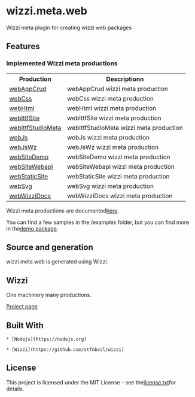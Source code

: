 # wizzi.meta.web

Wizzi meta plugin for creating wizzi web packages


## Features
### Implemented Wizzi meta productions

<table>
<tr>
<th>Production<th>Descriptionn</tr>
<tr>
<td>
<a href https://github.com//wizzi.meta.web/tree/master/.wizzi/ittf/lib/wizzi/productions/webAppCrud.wfproduction.ittf>webAppCrud</a><td>webAppCrud wizzi meta production</td>
</tr>
<tr>
<td>
<a href https://github.com//wizzi.meta.web/tree/master/.wizzi/ittf/lib/wizzi/productions/webCss.wfproduction.ittf>webCss</a><td>webCss wizzi meta production</td>
</tr>
<tr>
<td>
<a href https://github.com//wizzi.meta.web/tree/master/.wizzi/ittf/lib/wizzi/productions/webHtml.wfproduction.ittf>webHtml</a><td>webHtml wizzi meta production</td>
</tr>
<tr>
<td>
<a href https://github.com//wizzi.meta.web/tree/master/.wizzi/ittf/lib/wizzi/productions/webIttfSite.wfproduction.ittf>webIttfSite</a><td>webIttfSite wizzi meta production</td>
</tr>
<tr>
<td>
<a href https://github.com//wizzi.meta.web/tree/master/.wizzi/ittf/lib/wizzi/productions/webIttfStudioMeta.wfproduction.ittf>webIttfStudioMeta</a><td>webIttfStudioMeta wizzi meta production</td>
</tr>
<tr>
<td>
<a href https://github.com//wizzi.meta.web/tree/master/.wizzi/ittf/lib/wizzi/productions/webJs.wfproduction.ittf>webJs</a><td>webJs wizzi meta production</td>
</tr>
<tr>
<td>
<a href https://github.com//wizzi.meta.web/tree/master/.wizzi/ittf/lib/wizzi/productions/webJsWz.wfproduction.ittf>webJsWz</a><td>webJsWz wizzi meta production</td>
</tr>
<tr>
<td>
<a href https://github.com//wizzi.meta.web/tree/master/.wizzi/ittf/lib/wizzi/productions/webSiteDemo.wfproduction.ittf>webSiteDemo</a><td>webSiteDemo wizzi meta production</td>
</tr>
<tr>
<td>
<a href https://github.com//wizzi.meta.web/tree/master/.wizzi/ittf/lib/wizzi/productions/webSiteWebapi.wfproduction.ittf>webSiteWebapi</a><td>webSiteWebapi wizzi meta production</td>
</tr>
<tr>
<td>
<a href https://github.com//wizzi.meta.web/tree/master/.wizzi/ittf/lib/wizzi/productions/webStaticSite.wfproduction.ittf>webStaticSite</a><td>webStaticSite wizzi meta production</td>
</tr>
<tr>
<td>
<a href https://github.com//wizzi.meta.web/tree/master/.wizzi/ittf/lib/wizzi/productions/webSvg.wfproduction.ittf>webSvg</a><td>webSvg wizzi meta production</td>
</tr>
<tr>
<td>
<a href https://github.com//wizzi.meta.web/tree/master/.wizzi/ittf/lib/wizzi/productions/webWizziDocs.wfproduction.ittf>webWizziDocs</a><td>webWizziDocs wizzi meta production</td>
</tr>
</table>



<p>Wizzi meta productions are documented<a href="https://stfnbssl.github.io/wizzi/docs/wizziplugins.html">here</a>.</p>



<p>You can find a few samples in the /examples folder, but you can find more in the<a href="https://github.com/wizzifactory/wizzi/tree/master/packages/wizzi-demo/.wizzi/ittf/examples/advanced/plugins">demo package</a>.</p>

## Source and generation
wizzi.meta.web is generated using Wizzi.


## Wizzi

One machinery many productions.



<p><a href="https://stfnbssl.github.io/wizzi">Project page</a></p>

## Built With
    * [Nodejs](https://nodejs.org)
    
    * [Wizzi](https://github.com/stfnbssl/wizzi)
    

## License

<p>This project is licensed under the MIT License - see the<a href="license.txt">license.txt</a>for details.</p>


